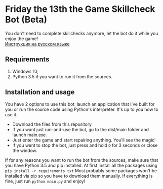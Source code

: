 # Friday the 13th the Game Skillcheck Bot (Beta)

You don't need to complete skillchecks anymore, let the bot do it while you enjoy the game!  
[Инструкция на русском языке](./READMErus.md)

## Requirements
1. Windows 10;
2. Python 3.5 if you want to run it from the sources.

## Installation and usage
You have 2 options to use this bot: launch an application that I've built for you or run the source code using Python's interpreter. It's up to you how to use it.  

* Download the files from this repository
* If you want just run-and-use the bot, go to the dist/main folder and launch main.exe.
* Just enter the game and start repairing anything. You'll see the magic!
* If you want to stop the bot, just press and hold `Q` for 3 seconds or close the window.

If for any reasons you want to run the bot from the sources, make sure that you have Python 3.5 and pip installed. At first install all the packages using `pip install -r requirements.txt` Most probably some packages won't be installed via pip so you have to download them manually. If everything is fine, just run `python main.py` and enjoy!
